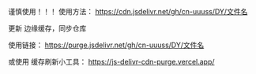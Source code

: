 谨慎使用！！！
使用方法： https://cdn.jsdelivr.net/gh/cn-uuuss/DY/文件名

更新 边缘缓存，同步仓库

使用链接： https://purge.jsdelivr.net/gh/cn-uuuss/DY/文件名

或使用 缓存刷新小工具： https://js-delivr-cdn-purge.vercel.app/
